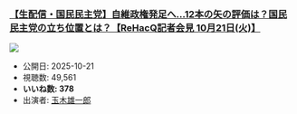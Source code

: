 ### [【生配信・国民民主党】自維政権発足へ…12本の矢の評価は？国民民主党の立ち位置とは？【ReHacQ記者会見 10月21日(火)】](https://www.youtube.com/watch?v=70XvzSMAUL8)
[![](https://img.youtube.com/vi/70XvzSMAUL8/sddefault.jpg)](https://www.youtube.com/watch?v=70XvzSMAUL8)
-   公開日: 2025-10-21
-   視聴数: 49,561
-   **いいね数: 378**
-   出演者: [玉木雄一郎](/rehacq_fan/people/玉木雄一郎 "wikilink")
